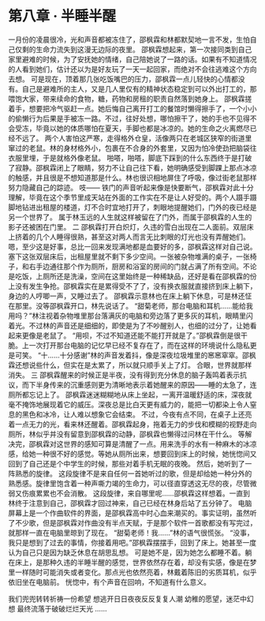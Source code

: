 # 第八章 · 半睡半醒

一月份的凌晨很冷，光和声音都被冻住了，邵枫霖和林都默契地一言不发，生怕自己仅剩的生命力流失到这漫无边际的夜里。
邵枫霖想起来，第一次接同类到自己家里避难的时候，为了安抚她的情绪，自己陪她说了一路的话。如果有不知道情况的人看到她们，估计还以为是好友玩了一天一起回家，而绝对不会往逃难这个方向去想。
可是现在，顶着那几张吃饭嘴巴的压力，邵枫霖一点儿轻快的心情都没有。自己是避难所的主人，又是几人里仅有的精神状态稳定到可以外出打工的，那喂饱大家，带来续命的食物，糖，药物和房租的职责自然落到她身上。
邵枫霖搓着手，想要把冷气驱赶一点。她后悔自己离开打工的餐馆时懒得擦手了，一个小小的偷懒行为后果是手被冻一路。不过，往好处想，哪怕擦干了，她的手也不见得不会受冻，毕竟以她的体质哪怕在夏天，手脚也都是冰凉的。她的生命之火离燃尽已经不远了。
两个人害怕这严寒，走得格外仓皇，活像两只在老城区狭窄的街道里窜过的老鼠。林的身材格外小，包裹在不合身的外套里，又因为怕冷使劲把脑袋往衣服里埋，于是就格外像老鼠。
啪嗒，啪嗒，脚底下踩到的什么东西终于是打破了寂静。邵枫霖闭上了眼睛，努力不让自己往下看，她明确感受到脚踝上那点冰凉的触感，并且很是不想知道那是什么。林也很识相地屏住了呼吸，像过街老鼠那样努力隐藏自己的踪迹。
吱——
铁门的声音听起来像是快要断气，邵枫霖对此十分理解，毕竟在这个季节里成天站在外面的工作实在不是让人好受的。两个人蹑手蹑脚地钻进出租屋的楼道，灯不合时宜地打开了，刺眼地提醒她们，门外的夜已经是另一个世界了。
属于林玉远的人生就这样被留在了门外，而属于邵枫霖的人生的影子还被困在门里。
二
邵枫霖打开白炽灯，久违的雪白出现在二人面前。双层床上挤着的几个人睡得很熟，甚至这对两人而言无比刺眼的灯光也没有弄醒她们。嗯，至少这是好事，总比一回来发现满地都是血要好的多，邵枫霖这样对自己说。
塞下这张双层床后，出租屋里就不剩下多少空间。一张被杂物堆满的桌子，一张椅子，和右手边通往那个作为厕所，厨房和浴室的房间的门就占满了所有空间。不论是吃饭，上厕所还是洗澡，空间在这里始终是一种稀缺品，还好是看在邵枫霖的份上没有发生争抢。邵枫霖实在是累得受不了了，没有换衣服就直接挤到床上躺下，身边的人哼唧一声，又睡过去了。
邵枫霖示意林也在床上躺下休息，可是林还怔在那里。没等邵枫霖开口，林先说话了。
“甜菊老师，那台电脑和耳机……能给我用吗？”林注视着杂物堆里那台落满灰的电脑和旁边落了更多灰的耳机，眼睛里闪着光。不过林的声音还是细细的，即使是为了不吵醒别人，也细的过分了，让她看起来更像是老鼠了。
“用呗，不过不知道还能不能打开就是了。”邵枫霖倒是很干脆。上一次打开那台电脑的记忆早已经不复存在了，而在这样的环境说什么隐私更是可笑。
“十……十分感谢”林的声音发着抖，像是深夜垃圾堆里的窸窸窣窣。邵枫霖还想说些什么，但实在是太累了，所以就只顺手关上了灯。
合眼，世界就那样消失。
三
邵枫霖醒来的时候正是半夜，没有得到充分休息的脑子轰鸣着表示抗议，而下半身传来的沉重感则更为清晰地表示着她醒来的原因——睡的太急了，连厕所都忘记上了。
邵枫霖迷迷糊糊地从床上坐起，一离开温暖舒适的床，深夜就毫不掩饰地展现着它的威压。深夜总是比白天更有威力的，能把一切都染上令人窒息的黑色和冰冷，让人难以想象它会结束。
不过，今夜有点不同，在桌子上还亮着一点无力的光，看来林还醒着。邵枫霖起身，拖着无力的步伐和模糊的视野走向厕所，林似乎并没有留意到邵枫霖的动静，邵枫霖也懒得过问林在干什么。
等解决完，邵枫霖对这世界的感知可算是清醒了一点。用来洗手的水有一种麻木的冰凉感，给她一种很不好的感觉。等她从厕所出来，想要回到床上的时候，她恍惚间又回到了自己还是个中学生的时候，那些对着手机无眠的夜晚。
然后，她听到了一阵熟悉的旋律。
这段旋律不是来自任何一首她听过的歌，但是却给她一种分外的熟悉感。旋律里饱含着一种声嘶力竭的生命力，可以径直穿透这无尽的夜，尽管微弱又伤痕累累也不会消散。
这段旋律，来自哪里呢……邵枫霖这样想着。一直到林终于注意到自己，邵枫霖才回过神来，自己已经在林身后站了五分钟了。
电脑屏幕上是一个作曲软件的界面，是邵枫霖高中时心血来潮买的。事实证明，虽然听了不少歌，但是邵枫霖对作曲没有半点天赋，于是那个软件一首歌都没有写完过，就那样一直在电脑里晾到了现在。
“甜菊老师！我……”林的语气很慌张。
“没事，我只是想到了过去的事情，你接着用吧。”邵枫霖摆摆手，回到了床上。她甚至一度认为自己只是因为缺乏休息在胡思乱想。
可是她不是，因为她怎么都睡不着。躺在床上，是那种久违的半睡半醒的感觉，世界依然存在着，却没有实感，像是在梦里一样随时可能消失或者变化。那点光也依然亮着，林戴着陈旧的劣质耳机，似乎依旧坐在电脑前。
恍惚中，有个声音在回响，不知道有什么意义。

我们兜兜转转祈祷一份希望
想逃开日日夜夜反反复复人潮
幼稚的愿望，迷茫中幻想
最终流落于破破烂烂天光
……
